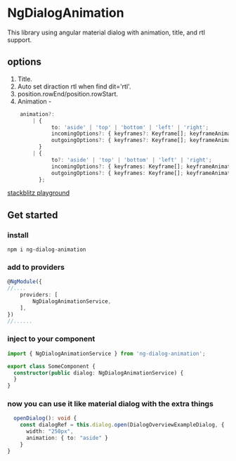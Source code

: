 # NgDialogAnimation

This library using angular material dialog with animation, title, and rtl support.
 
## options
1. Title.
2. Auto set diraction rtl when find dit='rtl'.
3. position.rowEnd/position.rowStart.
4. Animation - 
```typescript
    animation?:
        | {
              to: 'aside' | 'top' | 'bottom' | 'left' | 'right';
              incomingOptions?: { keyframes?: Keyframe[]; keyframeAnimationOptions: KeyframeAnimationOptions };
              outgoingOptions?: { keyframes?: Keyframe[]; keyframeAnimationOptions: KeyframeAnimationOptions }
          }
        | {
              to?: 'aside' | 'top' | 'bottom' | 'left' | 'right';
              incomingOptions?: { keyframes: Keyframe[]; keyframeAnimationOptions: KeyframeAnimationOptions };
              outgoingOptions?: { keyframes: Keyframe[]; keyframeAnimationOptions: KeyframeAnimationOptions };
          };

```
[stackblitz playground](https://stackblitz.com/edit/angular-material-animation?file=app/dialog-overview-example.ts)

## Get started
### install
```
npm i ng-dialog-animation

```

### add to providers 
```typescript
@NgModule({
//....
    providers: [
        NgDialogAnimationService,
    ],
})
//......
```

### inject to your component
```typescript
import { NgDialogAnimationService } from 'ng-dialog-animation';

export class SomeComponent {
  constructor(public dialog: NgDialogAnimationService) {
  }
}
```

### now you can use it like material dialog with the extra things
```typescript
  openDialog(): void {
    const dialogRef = this.dialog.open(DialogOverviewExampleDialog, {
      width: "250px",
      animation: { to: "aside" }
    }
}
```
